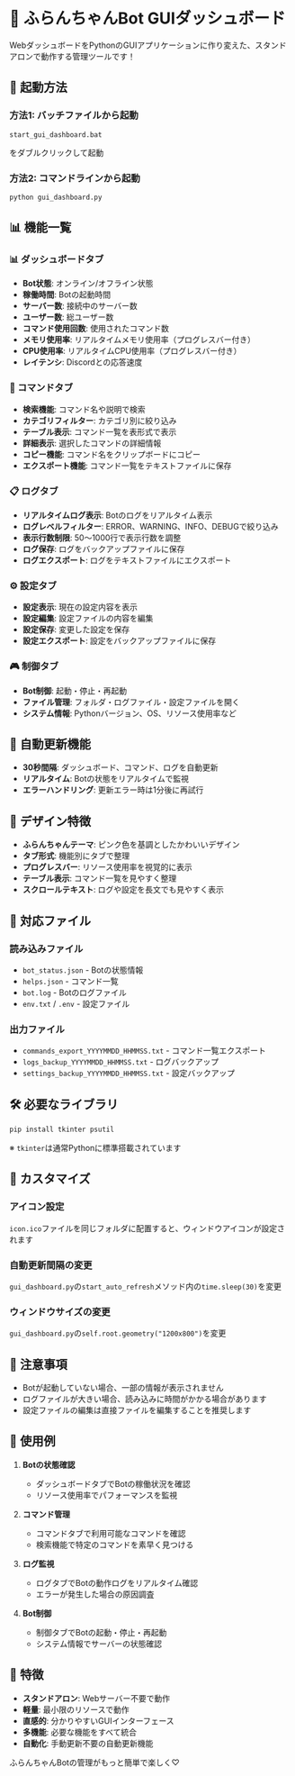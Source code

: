 # 🌸 ふらんちゃんBot GUIダッシュボード

WebダッシュボードをPythonのGUIアプリケーションに作り変えた、スタンドアロンで動作する管理ツールです！

## 🚀 起動方法

### 方法1: バッチファイルから起動
```
start_gui_dashboard.bat
```
をダブルクリックして起動

### 方法2: コマンドラインから起動
```bash
python gui_dashboard.py
```

## 📊 機能一覧

### 📊 ダッシュボードタブ
- **Bot状態**: オンライン/オフライン状態
- **稼働時間**: Botの起動時間
- **サーバー数**: 接続中のサーバー数
- **ユーザー数**: 総ユーザー数
- **コマンド使用回数**: 使用されたコマンド数
- **メモリ使用率**: リアルタイムメモリ使用率（プログレスバー付き）
- **CPU使用率**: リアルタイムCPU使用率（プログレスバー付き）
- **レイテンシ**: Discordとの応答速度

### 📝 コマンドタブ
- **検索機能**: コマンド名や説明で検索
- **カテゴリフィルター**: カテゴリ別に絞り込み
- **テーブル表示**: コマンド一覧を表形式で表示
- **詳細表示**: 選択したコマンドの詳細情報
- **コピー機能**: コマンド名をクリップボードにコピー
- **エクスポート機能**: コマンド一覧をテキストファイルに保存

### 📋 ログタブ
- **リアルタイムログ表示**: Botのログをリアルタイム表示
- **ログレベルフィルター**: ERROR、WARNING、INFO、DEBUGで絞り込み
- **表示行数制限**: 50〜1000行で表示行数を調整
- **ログ保存**: ログをバックアップファイルに保存
- **ログエクスポート**: ログをテキストファイルにエクスポート

### ⚙️ 設定タブ
- **設定表示**: 現在の設定内容を表示
- **設定編集**: 設定ファイルの内容を編集
- **設定保存**: 変更した設定を保存
- **設定エクスポート**: 設定をバックアップファイルに保存

### 🎮 制御タブ
- **Bot制御**: 起動・停止・再起動
- **ファイル管理**: フォルダ・ログファイル・設定ファイルを開く
- **システム情報**: Pythonバージョン、OS、リソース使用率など

## 🔄 自動更新機能

- **30秒間隔**: ダッシュボード、コマンド、ログを自動更新
- **リアルタイム**: Botの状態をリアルタイムで監視
- **エラーハンドリング**: 更新エラー時は1分後に再試行

## 🎨 デザイン特徴

- **ふらんちゃんテーマ**: ピンク色を基調としたかわいいデザイン
- **タブ形式**: 機能別にタブで整理
- **プログレスバー**: リソース使用率を視覚的に表示
- **テーブル表示**: コマンド一覧を見やすく整理
- **スクロールテキスト**: ログや設定を長文でも見やすく表示

## 📁 対応ファイル

### 読み込みファイル
- `bot_status.json` - Botの状態情報
- `helps.json` - コマンド一覧
- `bot.log` - Botのログファイル
- `env.txt` / `.env` - 設定ファイル

### 出力ファイル
- `commands_export_YYYYMMDD_HHMMSS.txt` - コマンド一覧エクスポート
- `logs_backup_YYYYMMDD_HHMMSS.txt` - ログバックアップ
- `settings_backup_YYYYMMDD_HHMMSS.txt` - 設定バックアップ

## 🛠️ 必要なライブラリ

```bash
pip install tkinter psutil
```

※ `tkinter`は通常Pythonに標準搭載されています

## 🔧 カスタマイズ

### アイコン設定
`icon.ico`ファイルを同じフォルダに配置すると、ウィンドウアイコンが設定されます

### 自動更新間隔の変更
`gui_dashboard.py`の`start_auto_refresh`メソッド内の`time.sleep(30)`を変更

### ウィンドウサイズの変更
`gui_dashboard.py`の`self.root.geometry("1200x800")`を変更

## 🚨 注意事項

- Botが起動していない場合、一部の情報が表示されません
- ログファイルが大きい場合、読み込みに時間がかかる場合があります
- 設定ファイルの編集は直接ファイルを編集することを推奨します

## 🎯 使用例

1. **Botの状態確認**
   - ダッシュボードタブでBotの稼働状況を確認
   - リソース使用率でパフォーマンスを監視

2. **コマンド管理**
   - コマンドタブで利用可能なコマンドを確認
   - 検索機能で特定のコマンドを素早く見つける

3. **ログ監視**
   - ログタブでBotの動作ログをリアルタイム確認
   - エラーが発生した場合の原因調査

4. **Bot制御**
   - 制御タブでBotの起動・停止・再起動
   - システム情報でサーバーの状態確認

## 🌟 特徴

- **スタンドアロン**: Webサーバー不要で動作
- **軽量**: 最小限のリソースで動作
- **直感的**: 分かりやすいGUIインターフェース
- **多機能**: 必要な機能をすべて統合
- **自動化**: 手動更新不要の自動更新機能

ふらんちゃんBotの管理がもっと簡単で楽しく♡ 